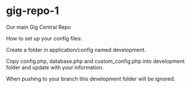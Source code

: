 # gig-repo-1
Our main Gig Central Repo

How to set up your config
files:

Create a folder in application/config named development.

Copy config.php, database.php and custom_config.php into development folder and update with your information.

When pushing to your branch this development folder will be ignored.



